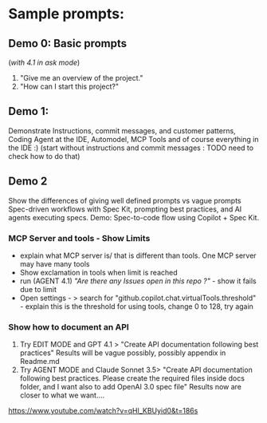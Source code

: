# Sample prompts:

## Demo 0: Basic prompts
(_with 4.1 in ask mode_)
1. "Give me an overview of the project."
2. "How can I start this project?"

## Demo 1:
Demonstrate Instructions, commit messages, and customer patterns, Coding Agent at the IDE, Automodel, MCP Tools
and of course everything in the IDE :)
(start without instructions and commit messages : TODO need to check how to do that)



## Demo 2
Show the differences of giving well defined prompts vs vague prompts
Spec-driven workflows with Spec Kit, prompting best practices, and AI agents executing specs. 
Demo: Spec-to-code flow using Copilot + Spec Kit.

### MCP Server and tools - Show Limits
- explain what MCP server is/ that is different than tools. One MCP server may have many tools
- Show exclamation in tools when limit is reached
- run (AGENT 4.1) _"Are there any Issues open in this repo ?"_ - show it fails due to limit
- Open settings - > search for "github.copilot.chat.virtualTools.threshold" - explain this is the threshold for using tools, change 0 to 128, try again


### Show how to document an API
1. Try EDIT MODE and GPT 4.1 > "Create API documentation following best practices"
    Results will be vague possibly, possibly appendix in Readme.md
2. Try AGENT MODE and Claude Sonnet 3.5> "Create API documentation following best practices. Please create the required files inside docs folder, and I want also to add OpenAI 3.0 spec file"
    Results now are closer to what we want....


https://www.youtube.com/watch?v=qHl_KBUyid0&t=186s